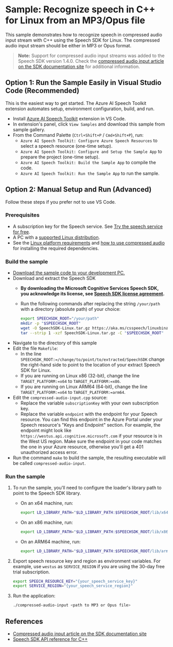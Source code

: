 # Sample: Recognize speech in C++ for Linux from an MP3/Opus file

This sample demonstrates how to recognize speech in compressed audio input stream with C++ using the Speech SDK for Linux.
The compressed audio input stream should be either in MP3 or Opus format.

> **Note:**
> Support for compressed audio input streams was added to the Speech SDK version 1.4.0.
> Check the [compressed audio input article on the SDK documentation site](https://docs.microsoft.com/azure/cognitive-services/speech-service/how-to-use-codec-compressed-audio-input-streams)
> for additional information.

## Option 1: Run the Sample Easily in Visual Studio Code (Recommended)
This is the easiest way to get started. The Azure AI Speech Toolkit extension automates setup, environment configuration, build, and run.

- Install [Azure AI Speech Toolkit](https://marketplace.visualstudio.com/items?itemName=ms-azureaispeech.azure-ai-speech-toolkit) extension in VS Code.
- In extension's panel, click `View Samples` and download this sample from sample gallery.
- From the Command Palette (`Ctrl+Shift+P` / `Cmd+Shift+P`), run:
  - `Azure AI Speech Toolkit: Configure Azure Speech Resources` to select a speech resource (one-time setup).
  - `Azure AI Speech Toolkit: Configure and Setup the Sample App` to prepare the project (one-time setup).
  - `Azure AI Speech Toolkit: Build the Sample App` to compile the code.
  - `Azure AI Speech Toolkit: Run the Sample App` to run the sample.

## Option 2: Manual Setup and Run (Advanced)
Follow these steps if you prefer not to use VS Code.

### Prerequisites

* A subscription key for the Speech service. See [Try the speech service for free](https://docs.microsoft.com/azure/cognitive-services/speech-service/get-started).
* A PC with a [supported Linux distribution](https://docs.microsoft.com/azure/cognitive-services/speech-service/speech-sdk?tabs=linux).
* See
the [Linux platform requirements](https://learn.microsoft.com/azure/ai-services/speech-service/quickstarts/setup-platform?tabs=linux&pivots=programming-language-cpp#platform-requirements)
and [how to use compressed audio](https://learn.microsoft.com/azure/ai-services/speech-service/how-to-use-codec-compressed-audio-input-streams?tabs=linux&pivots=programming-language-cpp)
for installing the required dependencies.

### Build the sample

* [Download the sample code to your development PC.](/README.md#get-the-samples)
* Download and extract the Speech SDK
  * **By downloading the Microsoft Cognitive Services Speech SDK, you acknowledge its license, see [Speech SDK license agreement](https://aka.ms/csspeech/license).**
  * Run the following commands after replacing the string `/your/path` with a directory (absolute path) of your choice:

    ```sh
    export SPEECHSDK_ROOT="/your/path"
    mkdir -p "$SPEECHSDK_ROOT"
    wget -O SpeechSDK-Linux.tar.gz https://aka.ms/csspeech/linuxbinary
    tar --strip 1 -xzf SpeechSDK-Linux.tar.gz -C "$SPEECHSDK_ROOT"
    ```
* Navigate to the directory of this sample
* Edit the file `Makefile`:
  * In the line `SPEECHSDK_ROOT:=/change/to/point/to/extracted/SpeechSDK` change the right-hand side to point to the location of your extract Speech SDK for Linux.
  * If you are running on Linux x86 (32-bit), change the line `TARGET_PLATFORM:=x64` to `TARGET_PLATFORM:=x86`.
  * If you are running on Linux ARM64 (64-bit), change the line `TARGET_PLATFORM:=x64` to `TARGET_PLATFORM:=arm64`.
* Edit the `compressed-audio-input.cpp` source:
  * Replace the variable `subscriptionKey` with your own subscription key.
  * Replace the variable `endpoint` with the endpoint for your Speech resource. You can find this endpoint in the Azure Portal under your Speech resource's "Keys and Endpoint" section.
    For example, the endpoint might look like `https://westus.api.cognitive.microsoft.com` if your resource is in the West US region. Make sure the endpoint in your code matches the one in your Azure resource, otherwise you'll get a 401 unauthorized access error.
* Run the command `make` to build the sample, the resulting executable will be called `compressed-audio-input`.

### Run the sample

1. To run the sample, you'll need to configure the loader's library path to point to the Speech SDK library.

    * On an x64 machine, run:

      ```sh
      export LD_LIBRARY_PATH="$LD_LIBRARY_PATH:$SPEECHSDK_ROOT/lib/x64"
      ```

    * On an x86 machine, run:

      ```sh
      export LD_LIBRARY_PATH="$LD_LIBRARY_PATH:$SPEECHSDK_ROOT/lib/x86"
      ```

    * On an ARM64 machine, run:

      ```sh
      export LD_LIBRARY_PATH="$LD_LIBRARY_PATH:$SPEECHSDK_ROOT/lib/arm64"
      ```
2. Export speech resource key and region as environment variables. For example, use `westus` as `SERVICE_REGION` if you are using the 30-day free trial subscription.

    ```sh
    export SPEECH_RESOURCE_KEY="{your_speech_service_key}"
    export SERVICE_REGION="{your_speech_service_region}"
    ```

3. Run the application:

    ```sh
    ./compressed-audio-input <path to MP3 or Opus file>
    ```

## References

* [Compressed audio input article on the SDK documentation site](https://docs.microsoft.com/azure/cognitive-services/speech-service/how-to-use-codec-compressed-audio-input-streams)
* [Speech SDK API reference for C++](https://aka.ms/csspeech/cppref)
